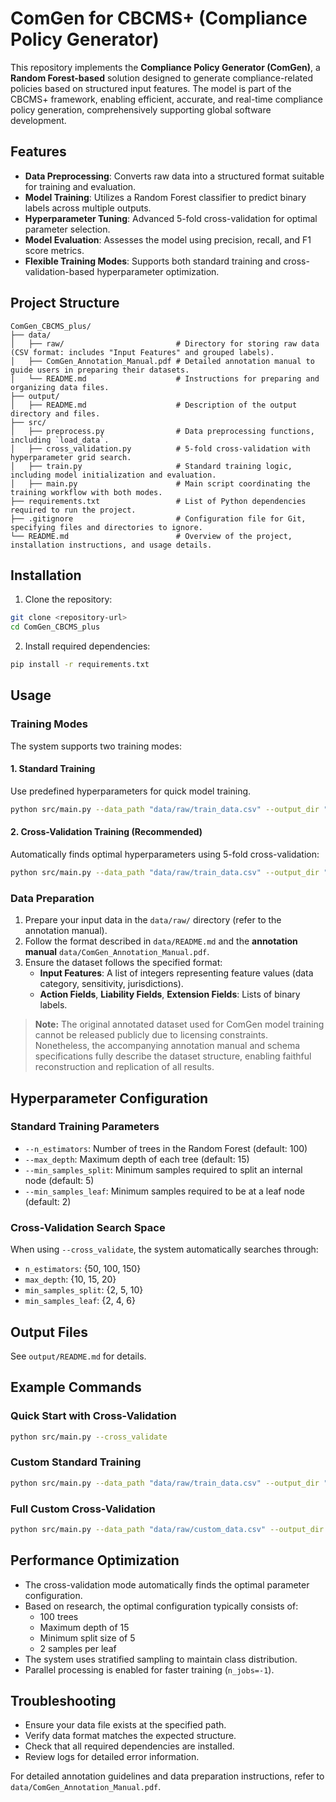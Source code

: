 # ComGen for CBCMS+ (Compliance Policy Generator)

This repository implements the **Compliance Policy Generator (ComGen)**, a **Random Forest-based** solution designed to generate compliance-related policies based on structured input features. The model is part of the CBCMS+ framework, enabling efficient, accurate, and real-time compliance policy generation, comprehensively supporting global software development.

## Features

- **Data Preprocessing**: Converts raw data into a structured format suitable for training and evaluation.
- **Model Training**: Utilizes a Random Forest classifier to predict binary labels across multiple outputs.
- **Hyperparameter Tuning**: Advanced 5-fold cross-validation for optimal parameter selection.
- **Model Evaluation**: Assesses the model using precision, recall, and F1 score metrics.
- **Flexible Training Modes**: Supports both standard training and cross-validation-based hyperparameter optimization.

## Project Structure

```
ComGen_CBCMS_plus/
├── data/
│   ├── raw/                         # Directory for storing raw data (CSV format: includes "Input Features" and grouped labels).
│   ├── ComGen_Annotation_Manual.pdf # Detailed annotation manual to guide users in preparing their datasets.
│   └── README.md                    # Instructions for preparing and organizing data files.
├── output/
│   ├── README.md                    # Description of the output directory and files.
├── src/
│   ├── preprocess.py                # Data preprocessing functions, including `load_data`.
│   ├── cross_validation.py          # 5-fold cross-validation with hyperparameter grid search.
│   ├── train.py                     # Standard training logic, including model initialization and evaluation.
│   ├── main.py                      # Main script coordinating the training workflow with both modes.
├── requirements.txt                 # List of Python dependencies required to run the project.
├── .gitignore                       # Configuration file for Git, specifying files and directories to ignore.
└── README.md                        # Overview of the project, installation instructions, and usage details.
```

## Installation

1. Clone the repository:

```bash
git clone <repository-url>
cd ComGen_CBCMS_plus
```

2. Install required dependencies:

```bash
pip install -r requirements.txt
```

## Usage

### Training Modes

The system supports two training modes:

#### 1. Standard Training

Use predefined hyperparameters for quick model training.

```bash
python src/main.py --data_path "data/raw/train_data.csv" --output_dir "output" --n_estimators 100 --max_depth 15 --min_samples_split 5 --min_samples_leaf 2
```

#### 2. Cross-Validation Training (Recommended)

Automatically finds optimal hyperparameters using 5-fold cross-validation:

```bash
python src/main.py --data_path "data/raw/train_data.csv" --output_dir "output" --cross_validate
```

### Data Preparation

1. Prepare your input data in the `data/raw/` directory (refer to the annotation manual).
2. Follow the format described in `data/README.md` and the **annotation manual** `data/ComGen_Annotation_Manual.pdf`.
3. Ensure the dataset follows the specified format:
   - **Input Features**: A list of integers representing feature values (data category, sensitivity, jurisdictions).
   - **Action Fields**, **Liability Fields**, **Extension Fields**: Lists of binary labels.

> **Note:** The original annotated dataset used for ComGen model training cannot be released publicly due to licensing constraints.  
> Nonetheless, the accompanying annotation manual and schema specifications fully describe the dataset structure, enabling faithful reconstruction and replication of all results.

## Hyperparameter Configuration

### Standard Training Parameters

- `--n_estimators`: Number of trees in the Random Forest (default: 100)
- `--max_depth`: Maximum depth of each tree (default: 15)
- `--min_samples_split`: Minimum samples required to split an internal node (default: 5)
- `--min_samples_leaf`: Minimum samples required to be at a leaf node (default: 2)

### Cross-Validation Search Space

When using `--cross_validate`, the system automatically searches through:

- `n_estimators`: {50, 100, 150}
- `max_depth`: {10, 15, 20}
- `min_samples_split`: {2, 5, 10}
- `min_samples_leaf`: {2, 4, 6}

## Output Files

See `output/README.md`  for details.

## Example Commands

### Quick Start with Cross-Validation

```bash
python src/main.py --cross_validate
```

### Custom Standard Training

```bash
python src/main.py --data_path "data/raw/train_data.csv" --output_dir "my_output" --n_estimators 150 --max_depth 20 --min_samples_split 10 --min_samples_leaf 4
```

### Full Custom Cross-Validation

```bash
python src/main.py --data_path "data/raw/custom_data.csv" --output_dir "results" --cross_validate
```

## Performance Optimization

- The cross-validation mode automatically finds the optimal parameter configuration.
- Based on research, the optimal configuration typically consists of:
  - 100 trees
  - Maximum depth of 15
  - Minimum split size of 5
  - 2 samples per leaf
- The system uses stratified sampling to maintain class distribution.
- Parallel processing is enabled for faster training (`n_jobs=-1`).

## Troubleshooting

- Ensure your data file exists at the specified path.
- Verify data format matches the expected structure.
- Check that all required dependencies are installed.
- Review logs for detailed error information.

For detailed annotation guidelines and data preparation instructions, refer to `data/ComGen_Annotation_Manual.pdf`.
